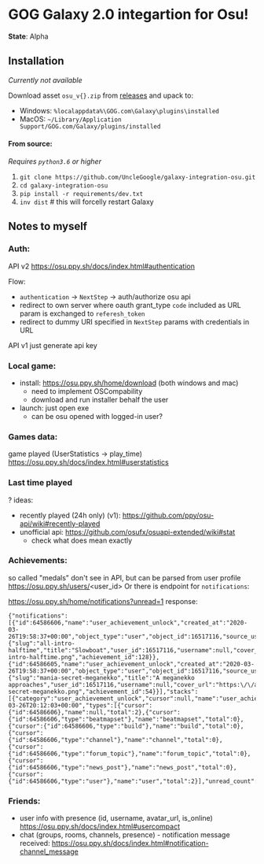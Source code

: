 # GOG Galaxy 2.0 integartion for Osu!

**State**: Alpha

## Installation
_Currently not available_

Download asset `osu_v{}.zip` from [releases][1] and upack to:
- Windows: `%localappdata%\GOG.com\Galaxy\plugins\installed`
- MacOS: `~/Library/Application Support/GOG.com/Galaxy/plugins/installed`

#### From source:
_Requires `python3.6` or higher_

1. `git clone https://github.com/UncleGoogle/galaxy-integration-osu.git`
2. `cd galaxy-integration-osu`
3. `pip install -r requirements/dev.txt`
4. `inv dist`  # this will forcelly restart Galaxy


## Notes to myself

### Auth:
API v2
https://osu.ppy.sh/docs/index.html#authentication

Flow:
- `authentication` -> `NextStep` -> auth/authorize osu api
- redirect to own server where oauth grant_type `code` included as URL param is exchanged to `referesh_token`
- redirect to dummy URI specified in `NextStep` params with credentials in URL

API v1
just generate api key

### Local game:
- install: https://osu.ppy.sh/home/download (both windows and mac)
   - need to  implement OSCompability
   - download and run installer behalf the user
- launch: just open exe
   - can be osu opened with logged-in user?

### Games data:
game played  (UserStatistics -> play_time) https://osu.ppy.sh/docs/index.html#userstatistics

### Last time played
? ideas:
- recently played (24h only) (v1): https://github.com/ppy/osu-api/wiki#recently-played
- unofficial api: https://github.com/osufx/osuapi-extended/wiki#stat
    - check what does mean exactly

### Achievements:
so called "medals"
don't see in API, but can be parsed from user profile https://osu.ppy.sh/users/<user_id>
Or there is endpoint for `notifications`:

https://osu.ppy.sh/home/notifications?unread=1
response:

```
{"notifications":[{"id":64586606,"name":"user_achievement_unlock","created_at":"2020-03-26T19:58:37+00:00","object_type":"user","object_id":16517116,"source_user_id":null,"is_read":false,"details":{"slug":"all-intro-halftime","title":"Slowboat","user_id":16517116,"username":null,"cover_url":"https:\/\/assets.ppy.sh\/medals\/web\/all-intro-halftime.png","achievement_id":128}},{"id":64586605,"name":"user_achievement_unlock","created_at":"2020-03-26T19:58:37+00:00","object_type":"user","object_id":16517116,"source_user_id":null,"is_read":false,"details":{"slug":"mania-secret-meganekko","title":"A meganekko approaches","user_id":16517116,"username":null,"cover_url":"https:\/\/assets.ppy.sh\/medals\/web\/mania-secret-meganekko.png","achievement_id":54}}],"stacks":[{"category":"user_achievement_unlock","cursor":null,"name":"user_achievement_unlock","object_type":"user","object_id":16517116,"total":2}],"timestamp":"2020-03-26T20:12:03+00:00","types":[{"cursor":{"id":64586606},"name":null,"total":2},{"cursor":{"id":64586606,"type":"beatmapset"},"name":"beatmapset","total":0},{"cursor":{"id":64586606,"type":"build"},"name":"build","total":0},{"cursor":{"id":64586606,"type":"channel"},"name":"channel","total":0},{"cursor":{"id":64586606,"type":"forum_topic"},"name":"forum_topic","total":0},{"cursor":{"id":64586606,"type":"news_post"},"name":"news_post","total":0},{"cursor":{"id":64586606,"type":"user"},"name":"user","total":2}],"unread_count":2,"notification_endpoint":"wss:\/\/notify.ppy.sh"}
```

### Friends:

- user info with presence (id, username, avatar_url, is_online) https://osu.ppy.sh/docs/index.html#usercompact
- chat (groups, rooms, channels, presence) - notification message received: https://osu.ppy.sh/docs/index.html#notification-channel_message


[1]: https://github.com/UncleGoogle/galaxy-integration-osu/releases